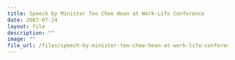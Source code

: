 ```yaml
---
title: Speech by Minister Teo Chee Hean at Work‑Life Conference
date: 2007-07-24
layout: file
description: ""
image: ""
file_url: /files/speech-by-minister-teo-chee-hean-at-work-life-conference.pdf
---
```

